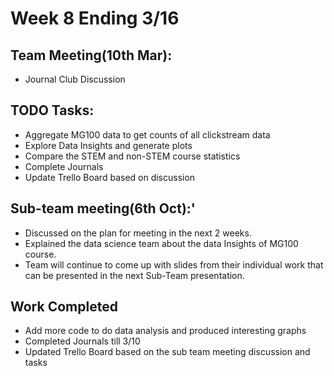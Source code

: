 # Week 8 Ending 3/16

## Team Meeting(10th Mar):
  - Journal Club Discussion

## TODO Tasks:
  - Aggregate MG100 data to get counts of all clickstream data
  - Explore Data Insights and generate plots
  - Compare the STEM and non-STEM course statistics
  - Complete Journals
  - Update Trello Board based on discussion
  
## Sub-team meeting(6th Oct):'
  - Discussed on the plan for meeting in the next 2 weeks.
  - Explained the data science team about the data Insights of MG100 course.
  - Team will continue to come up with slides from their individual work that can be presented in the next Sub-Team presentation.

## Work Completed
  - Add more code to do data analysis and produced interesting graphs
  - Completed Journals till 3/10
  - Updated Trello Board based on the sub team meeting discussion and tasks